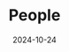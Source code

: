 ---
title: People
date: 2024-10-24

type: landing

sections:
  - block: people
    content:
      title: Meet the Team
      # Choose which groups/teams of users to display.
      #   Edit `user_groups` in each user's profile to add them to one or more of these groups.
      user_groups:
          - Principal Investigators
          - Postdocs
          - PhD Students
          - Masters Students
          - Undergraduate Students
          - Administration
          - Visitors
          - Alumni
          
      sort_by: Params.last_name
      sort_ascending: true
    design:
      show_interests: false
      show_role: true
      show_social: true

  - block: markdown
    content:
      title: Photo Gallery
      subtitle: Snapshots of Togetherness — Our Team Story
      text: |
        <div class="gallery">
          <div class="gallery-item">
              <img src="47a0a3fa0709389dac09531ed82d58b.jpg" alt="20xx团建">
              <p>20xx团建</p>
          </div>
          <div class="gallery-item">
              <img src="a36ff071733481491d387d05cb2a6aa.jpg" alt="xxxxx">
              <p>xxxxx</p>
          </div>
          <div class="gallery-item">
              <img src="9648088d130e1e9ffd81e8ee2221fdb.jpg" alt="xxxxxx">
              <p>xxxxxx</p>
          </div>
        </div>
    design:
      columns: '1'
      view: card
      # For the Showcase view, do you want to flip alternate rows?
      flip_alt_rows: true

---